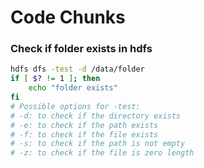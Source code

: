 # Code Chunks

### Check if folder exists in hdfs
```bash
hdfs dfs -test -d /data/folder 
if [ $? != 1 ]; then
	echo "folder exists"
fi
# Possible options for -test:
# -d: to check if the directory exists
# -e: to check if the path exists
# -f: to check if the file exists
# -s: to check if the path is not empty
# -z: to check if the file is zero length
```